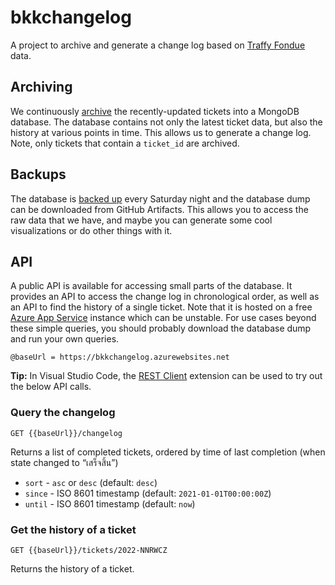 # bkkchangelog

A project to archive and generate a change log based on [Traffy Fondue](https://traffy.in.th/) data.

## Archiving

We continuously [archive](https://github.com/creatorsgarten/bkkchangelog/actions/workflows/etl.yml) the recently-updated tickets into a MongoDB database. The database contains not only the latest ticket data, but also the history at various points in time. This allows us to generate a change log. Note, only tickets that contain a `ticket_id` are archived.

## Backups

The database is [backed up](https://github.com/creatorsgarten/bkkchangelog/actions/workflows/backup.yml) every Saturday night and the database dump can be downloaded from GitHub Artifacts. This allows you to access the raw data that we have, and maybe you can generate some cool visualizations or do other things with it.

## API

A public API is available for accessing small parts of the database. It provides an API to access the change log in chronological order, as well as an API to find the history of a single ticket. Note that it is hosted on a free [Azure App Service](https://azure.microsoft.com/en-us/products/app-service) instance which can be unstable. For use cases beyond these simple queries, you should probably download the database dump and run your own queries.

```http
@baseUrl = https://bkkchangelog.azurewebsites.net
```

**Tip:** In Visual Studio Code, the [REST Client](https://marketplace.visualstudio.com/items?itemName=humao.rest-client) extension can be used to try out the below API calls.

### Query the changelog

```http
GET {{baseUrl}}/changelog
```

Returns a list of completed tickets, ordered by time of last completion (when state changed to “เสร็จสิ้น”)

- `sort` - `asc` or `desc` (default: `desc`)
- `since` - ISO 8601 timestamp (default: `2021-01-01T00:00:00Z`)
- `until` - ISO 8601 timestamp (default: `now`)

### Get the history of a ticket

```http
GET {{baseUrl}}/tickets/2022-NNRWCZ
```

Returns the history of a ticket.
